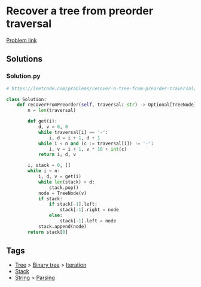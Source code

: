 # Recover a tree from preorder traversal

[Problem link](https://leetcode.com/problems/recover-a-tree-from-preorder-traversal/)

## Solutions


### Solution.py
```py
# https://leetcode.com/problems/recover-a-tree-from-preorder-traversal/

class Solution:
    def recoverFromPreorder(self, traversal: str) -> Optional[TreeNode]:
        n = len(traversal)

        def get(i):
            d, v = 0, 0
            while traversal[i] == '-':
                i, d = i + 1, d + 1
            while i < n and (c := traversal[i]) != '-':
                i, v = i + 1, v * 10 + int(c)
            return i, d, v

        i, stack = 0, []
        while i < n:
            i, d, v = get(i)
            while len(stack) > d:
                stack.pop()
            node = TreeNode(v)
            if stack:
                if stack[-1].left:
                    stack[-1].right = node
                else:
                    stack[-1].left = node
            stack.append(node)
        return stack[0]
```
## Tags

* [Tree](/Collections/tree.md#tree) > [Binary tree](/Collections/tree.md#binary-tree) > [Iteration](/Collections/tree.md#iteration)
* [Stack](/Collections/stack.md#stack)
* [String](/Collections/string.md#string) > [Parsing](/Collections/string.md#parsing)
